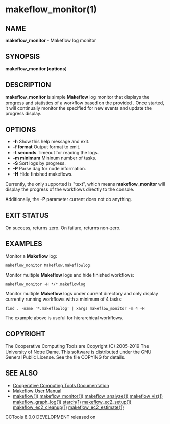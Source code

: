 






















# makeflow_monitor(1)

## NAME
**makeflow_monitor** - Makeflow log monitor

## SYNOPSIS
****makeflow_monitor [options] <makeflowlog>****

## DESCRIPTION
**makeflow_monitor** is simple **Makeflow** log monitor that displays the
progress and statistics of a workflow based on the provided <makeflowlog>.
Once started, it will continually monitor the specified <makeflowlogs> for
new events and update the progress display.

## OPTIONS

- **-h** Show this help message and exit.
- **-f format** Output format to emit.
- **-t seconds** Timeout for reading the logs.
- **-m minimum** Mininum number of tasks.
- **-S** Sort logs by progress.
- **-P** Parse dag for node information.
- **-H** Hide finished makeflows.


Currently, the only supported <format> is "text", which means
**makeflow_monitor** will display the progress of the workflows directly to
the console.

Additionally, the **-P** parameter current does not do anything.

## EXIT STATUS
On success, returns zero.  On failure, returns non-zero.

## EXAMPLES
Monitor a **Makeflow** log:
```
makeflow_monitor Makeflow.makeflowlog
```
Monitor multiple **Makeflow** logs and hide finished workflows:
```
makeflow_monitor -H */*.makeflowlog
```
Monitor multiple **Makeflow** logs under current directory and only display
currently running workflows with a minimum of 4 tasks:
```
find . -name '*.makeflowlog' | xargs makeflow_monitor -m 4 -H
```
The example above is useful for hierarchical workflows.

## COPYRIGHT
The Cooperative Computing Tools are Copyright (C) 2005-2019 The University of Notre Dame.  This software is distributed under the GNU General Public License.  See the file COPYING for details.

## SEE ALSO

- [Cooperative Computing Tools Documentation]("../index.html")
- [Makeflow User Manual]("../makeflow.html")
- [makeflow(1)](makeflow.md) [makeflow_monitor(1)](makeflow_monitor.md) [makeflow_analyze(1)](makeflow_analyze.md) [makeflow_viz(1)](makeflow_viz.md) [makeflow_graph_log(1)](makeflow_graph_log.md) [starch(1)](starch.md) [makeflow_ec2_setup(1)](makeflow_ec2_setup.md) [makeflow_ec2_cleanup(1)](makeflow_ec2_cleanup.md) [makeflow_ec2_estimate(1)](makeflow_ec2_estimate.md)


CCTools 8.0.0 DEVELOPMENT released on 
